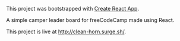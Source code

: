 This project was bootstrapped with [Create React App](https://github.com/facebookincubator/create-react-app).

A simple camper leader board for freeCodeCamp made using React.

This project is live at http://clean-horn.surge.sh/.